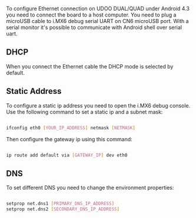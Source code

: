 To configure Ethernet connection on UDOO DUAL/QUAD under Android 4.3 you need to connect the board to a host computer. You need to plug a microUSB cable to i.MX6 debug serial UART on CN6 microUSB port. With a serial monitor it's possible to communicate with Android shell over serial uart.

## DHCP

When you connect the Ethernet cable the DHCP mode is selected by default.

## Static Address

To configure a static ip address you need to open the i.MX6 debug console. Use the following command to set a static ip and a subnet mask:

```bash

ifconfig eth0 [YOUR_IP_ADDRESS] netmask [NETMASK]

```

Then configure the gateway ip using this command:

```bash

ip route add default via [GATEWAY_IP] dev eth0

```

## DNS

To set different DNS you need to change the environment properties:

```bash

setprop net.dns1 [PRIMARY_DNS_IP_ADDRESS]
setprop net.dns2 [SECONDARY_DNS_IP_ADDRESS]

```




